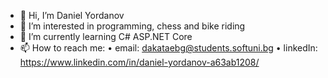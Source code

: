 - 👋 Hi, I’m Daniel Yordanov
- 👀 I’m interested in programming, chess and bike riding
- 🌱 I’m currently learning C# ASP.NET Core
- 📫 How to reach me: 
•	email: dakataebg@students.softuni.bg
•	linkedIn: https://www.linkedin.com/in/daniel-yordanov-a63ab1208/
